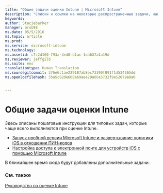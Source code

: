 ```yaml
---
title: "Общие задачи оценки Intune | Microsoft Intune"
description: "Списки и ссылки на некоторые распространенные задачи, например развертывание политики ПИН-кодов для iOS и настройка доступа к электронной почте, которые можно выполнить с помощью Intune."
keywords: 
author: Staciebarker
manager: arob98
ms.date: 05/5/2016
ms.topic: article
ms.prod: 
ms.service: microsoft-intune
ms.technology: 
ms.assetid: c7c2d100-793a-4ed8-b1ac-1da637a1a19d
ms.reviewer: jeffgilb
ms.suite: ems
translationtype: Human Translation
ms.sourcegitcommit: 376e6c1ae229187ab8ec73390f091f1d534365dd
ms.openlocfilehash: 5ba5c82de668a69aee29a06a5732f9a52079a9a6


---
```



# Общие задачи оценки Intune

Здесь описаны пошаговые инструкции для типовых задач, которые чаще всего выполняются при оценке Intune.

- [Запуск пробной версии Microsoft Intune и развертывание политики iOS в отношении ПИН-кодов](start-a-microsoft-intune-trial-and-deploy-ios-pin-policy.md)
- [Настройка доступа к электронной почте для устройств iOS с помощью Microsoft Intune](set-up-email-access-for-ios-devices-using-microsoft-intune.md)

В ближайшее время сюда будут добавлены дополнительные задачи.

### См. также
[Руководство по оценке Intune](get-started-with-a-30-day-trial-of-microsoft-intune.md)



<!--HONumber=Jul16_HO3-->


